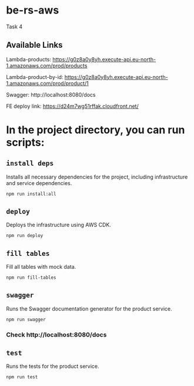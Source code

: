 # be-rs-aws

Task 4

## Available Links

Lambda-products: https://g0z8a0y8yh.execute-api.eu-north-1.amazonaws.com/prod/products

Lambda-product-by-id: https://g0z8a0y8yh.execute-api.eu-north-1.amazonaws.com/prod/product/1

Swagger: http://localhost:8080/docs

FE deploy link: https://d24m7wg51rffak.cloudfront.net/

# In the project directory, you can run scripts:

## `install deps`
Installs all necessary dependencies for the project, including infrastructure and service dependencies.
```sh
npm run install:all
```

## `deploy`
Deploys the infrastructure using AWS CDK.
```sh
npm run deploy
```

## `fill tables`
Fill all tables with mock data.
```sh
npm run fill-tables
```

## `swagger`

Runs the Swagger documentation generator for the product service.
```sh
npm run swagger
```
### Check http://localhost:8080/docs

## `test`
Runs the tests for the product service.
```sh
npm run test
```
